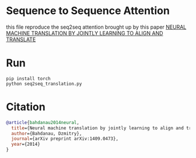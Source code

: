 # Sequence to Sequence Attention
this file reproduce the seq2seq attention brought up by this paper [NEURAL MACHINE TRANSLATION BY JOINTLY LEARNING TO ALIGN AND TRANSLATE](https://peerj.com/articles/cs-2607/code.zip)



# Run
```shell
pip install torch
python seq2seq_translation.py
```

# Citation
```bibtex
@article{bahdanau2014neural,
  title={Neural machine translation by jointly learning to align and translate},
  author={Bahdanau, Dzmitry},
  journal={arXiv preprint arXiv:1409.0473},
  year={2014}
}
```

